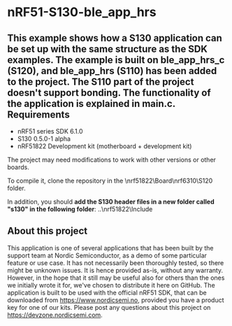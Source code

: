 nRF51-S130-ble_app_hrs
======================
This example shows how a S130 application can be set up with the same structure as the SDK examples. The example is built on ble_app_hrs_c (S120), and ble_app_hrs (S110) has been added to the project. The S110 part of the project doesn't support bonding. The functionality of the application is explained in main.c.
Requirements
------------
* nRF51 series SDK 6.1.0 
* S130 0.5.0-1 alpha 
* nRF51822 Development kit (motherboard + development kit)
  
The project may need modifications to work with other versions or other boards. 
 
To compile it, clone the repository in the \nrf51822\Board\nrf6310\S120 folder. 
  
In addition, you should **add the S130 header files in a new folder called "s130" in the following folder**: ..\nrf51822\Include  

About this project
------------------
This application is one of several applications that has been built by the support team at Nordic Semiconductor, as a demo of some particular feature or use case. It has not necessarily been thoroughly tested, so there might be unknown issues. It is hence provided as-is, without any warranty. However, in the hope that it still may be useful also for others than the ones we initially wrote it for, we've chosen to distribute it here on GitHub. The application is built to be used with the official nRF51 SDK, that can be downloaded from https://www.nordicsemi.no, provided you have a product key for one of our kits. Please post any questions about this project on https://devzone.nordicsemi.com.

